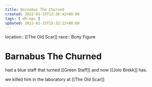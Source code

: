 ```yaml
---
title: Barnabus The Churned
created: 2022-01-15T12:36:42+00:00
tags: [ dh-npc ]
updated: 2022-01-15T15:32:22+00:00
---
```

location:: [[The Old Scar]]
race:: Bony Figure
# Barnabus The Churned

had a blue staff that turned [[Green Staff]] and now [[Jolo Brekk]] has.

we killed him in the laboratory at [[The Old Scar]]


